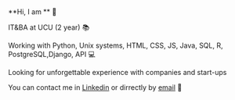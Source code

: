 ### 

<!--
**nastiapetrovych/nastiapetrovych** is a ✨ _special_ ✨ repository because its `README.md` (this file) appears on your GitHub profile.

Here are some ideas to get you started:

- 🔭 I’m currently working on ...
- 🌱 I’m currently learning ...
- 👯 I’m looking to collaborate on ...
- 🤔 I’m looking for help with ...
- 💬 Ask me about ...
- 📫 How to reach me: ...
- 😄 Pronouns: ...
- ⚡ Fun fact: ...
-->

**Hi, I am ** :wave:

IT&BA at UCU (2 year) :books: 

Working with Python, Unix systems, HTML, CSS, JS, Java, SQL, R, PostgreSQL,Django, API :computer:

Looking for unforgettable experience with companies and start-ups

You can contact me in [Linkedin](https://github.com/nastiapetrovych) or dirrectly by [email](mailto:anastasiyapetrovych25@gmail.com) :e-mail:
